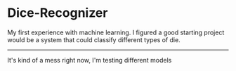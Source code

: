 # Dice-Recognizer

My first experience with machine learning. I figured a good starting project would be a system that could classify different types of die.

---

It's kind of a mess right now, I'm testing different models
